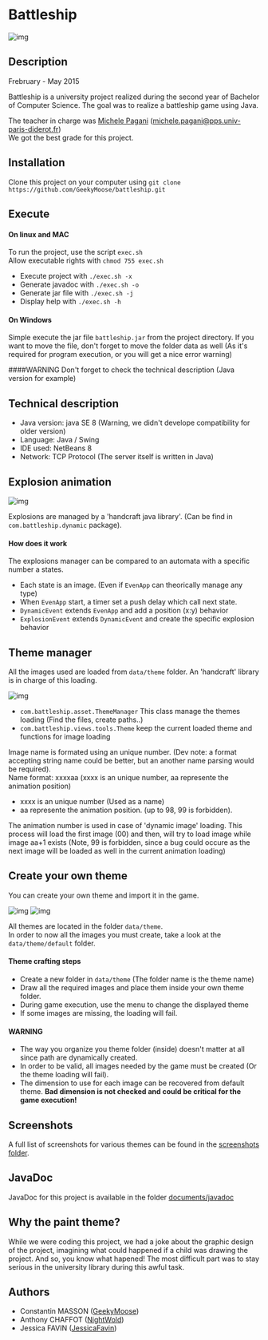 # Battleship


![img](https://github.com/GeekyMoose/battleship/blob/master/documents/screenshots/theme_default/1-defaultWelcome.png)


<!-- *********************************************************************** -->
## Description
Frebruary - May 2015

Battleship is a university project realized during the second year of Bachelor of Computer Science. 
The goal was to realize a battleship game using Java.

The teacher in charge was [Michele Pagani](http://www.pps.univ-paris-diderot.fr/~pagani/) (michele.pagani@pps.univ-paris-diderot.fr)
<br/>
We got the best grade for this project.


<!-- *********************************************************************** -->
## Installation
Clone this project on your computer using 
`git clone https://github.com/GeekyMoose/battleship.git`


<!-- *********************************************************************** -->
## Execute
#### On linux and MAC
To run the project, use the script `exec.sh`<br/>
Allow executable rights with `chmod 755 exec.sh`

* Execute project with `./exec.sh -x`
* Generate javadoc with `./exec.sh -o`
* Generate jar file with `./exec.sh -j`
* Display help with `./exec.sh -h`

#### On Windows
Simple execute the jar file `battleship.jar` from the project directory. If you want to move the file, don't forget to move the folder data as well
(As it's required for program execution, or you will get a nice error warning)

####WARNING
Don't forget to check the technical description (Java version for example)


<!-- *********************************************************************** -->
## Technical description
- Java version: java SE 8 (Warning, we didn't develope compatibility for older version)
- Language: Java / Swing
- IDE used: NetBeans 8
- Network: TCP Protocol (The server itself is written in Java)


<!-- *********************************************************************** -->
## Explosion animation
![img](https://github.com/GeekyMoose/battleship/blob/master/documents/screenshots/gif/explosion_demo.gif)

Explosions are managed by a 'handcraft java library'. (Can be find in `com.battleship.dynamic` package).

#### How does it work
The explosions manager can be compared to an automata with a specific number a states. 

* Each state is an image. (Even if `EvenApp` can theorically manage any type)
* When `EvenApp` start, a timer set a push delay which call next state.
* `DynamicEvent` extends `EvenApp` and add a position (x:y) behavior
* `ExplosionEvent` extends `DynamicEvent` and create the specific explosion behavior


<!-- *********************************************************************** -->
## Theme manager
All the images used are loaded from `data/theme` folder. An 'handcraft' library is in charge of this loading.

![img](https://github.com/GeekyMoose/battleship/blob/master/documents/screenshots/imagesLoading.png)
 
* `com.battleship.asset.ThemeManager` This class manage the themes loading (Find the files, create paths..)
* `com.battleship.views.tools.Theme` keep the current loaded theme and functions for image loading

Image name is formated using an unique number. (Dev note: a format accepting string name could be better, but an another name parsing would be required). 
<br/>
Name format: xxxxaa (xxxx is an unique number, aa represente the animation position)

* xxxx is an unique number (Used as a name)
* aa represente the animation position. (up to 98, 99 is forbidden).

The animation number is used in case of 'dynamic image' loading. This process will load the first image (00) and then, will try to load image while image aa+1 exists (Note, 99 is forbidden, since a bug could occure as the next image will be loaded as well in the current animation loading)


<!-- *********************************************************************** -->
## Create your own theme
You can create your own theme and import it in the game. 

![img](https://github.com/GeekyMoose/battleship/blob/master/documents/screenshots/gif/theme_default.gif)
![img](https://github.com/GeekyMoose/battleship/blob/master/documents/screenshots/gif/theme_paint.gif)

All themes are located in the folder `data/theme`. 
<br/>
In order to now all the images you must create, take a look at the `data/theme/default` folder.

#### Theme crafting steps
- Create a new folder in `data/theme` (The folder name is the theme name)
- Draw all the required images and place them inside your own theme folder.
- During game execution, use the menu to change the displayed theme
- If some images are missing, the loading will fail.

#### WARNING
- The way you organize you theme folder (inside) doesn't matter at all since path are dynamically created.
- In order to be valid, all images needed by the game must be created (Or the theme loading will fail).
- The dimension to use for each image can be recovered from default theme. **Bad dimension is not checked and could be critical for the game execution!**


<!-- *********************************************************************** -->
## Screenshots
A full list of screenshots for various themes can be found in the [screenshots
folder](https://github.com/GeekyMoose/battleship/tree/master/documents/screenshots).


<!-- *********************************************************************** -->
## JavaDoc
JavaDoc for this project is available in the folder [documents/javadoc](https://github.com/GeekyMoose/battleship/tree/master/documents/JavaDoc)


<!-- *********************************************************************** -->
## Why the paint theme? 
While we were coding this project, we had a joke about the graphic design of the project, imagining what could happened if a child was drawing the project. And so, you know what hapened! The most difficult part was to stay serious in the university library during this awful task.


## Authors
* Constantin MASSON ([GeekyMoose](https://github.com/GeekyMoose))
* Anthony CHAFFOT ([NightWold](https://github.com/NightWolfRobot))
* Jessica FAVIN ([JessicaFavin](https://github.com/JessicaFavin))



